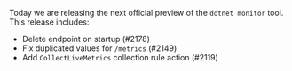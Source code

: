 Today we are releasing the next official preview of the `dotnet monitor` tool. This release includes:

- Delete endpoint on startup (#2178)
- Fix duplicated values for `/metrics` (#2149)
- Add `CollectLiveMetrics` collection rule action (#2119)
